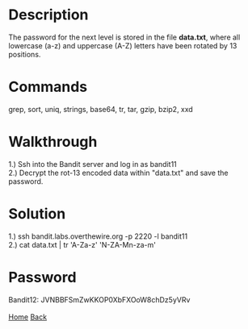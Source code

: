 # Description
The password for the next level is stored in the file **data.txt**, where all lowercase (a-z) and uppercase (A-Z) letters have been rotated by 13 positions.
# Commands
grep, sort, uniq, strings, base64, tr, tar, gzip, bzip2, xxd
# Walkthrough
1.) Ssh into the Bandit server and log in as bandit11 <br />
2.) Decrypt the rot-13 encoded data within "data.txt" and save the password.
# Solution
1.) ssh bandit.labs.overthewire.org -p 2220 -l bandit11 <br />
2.) cat data.txt | tr 'A-Za-z' 'N-ZA-Mn-za-m'
# Password
Bandit12: JVNBBFSmZwKKOP0XbFXOoW8chDz5yVRv <br /> <br />
[Home](https://github.com/Spagoooti/OverTheWire-Bandit/blob/main/README.md) [Back]()
